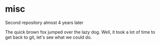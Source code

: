 # misc
Second repository almost 4 years later

The quick brown fox jumped over the lazy dog.
Well, it took a lot of time to get back to git, let's see what we could do.
